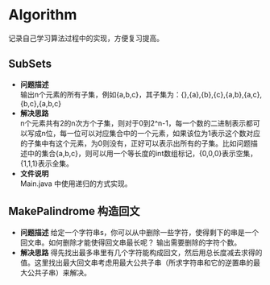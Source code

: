 # Algorithm
记录自己学习算法过程中的实现，方便复习提高。

## SubSets 
- __问题描述__  
输出n个元素的所有子集，例如{a,b,c}，其子集为：{},{a},{b},{c},{a,b},{a,c},{b,c},{a,b,c}
- __解决思路__  
n个元素共有2的n次方个子集，则对于0到2^n-1，每一个数的二进制表示都可以写成n位，每一位可以对应集合中的一个元素，如果该位为1表示这个数对应的子集中有这个元素，为0则没有，正好可以表示出所有的子集。比如问题描述中的集合{a,b,c}，则可以用一个等长度的int数组标记，{0,0,0}表示空集，{1,1,1}表示全集。
- __文件说明__  
Main.java 中使用递归的方式实现。

## MakePalindrome 构造回文
- __问题描述__
给定一个字符串s，你可以从中删除一些字符，使得剩下的串是一个回文串。如何删除才能使得回文串最长呢？ 输出需要删除的字符个数。
- __解决思路__
得先找出最多串里有几个字符能构成回文，然后用总长度减去求得的值。这里找出最大回文串考虑用最大公共子串（所求字符串和它的逆置串的最大公共子串）来解决。
